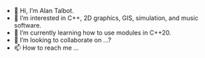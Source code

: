 - 👋 Hi, I’m Alan Talbot.
- 👀 I’m interested in C++, 2D graphics, GIS, simulation, and music software.
- 🌱 I’m currently learning how to use modules in C++20.
- 💞️ I’m looking to collaborate on ...?
- 📫 How to reach me ...
